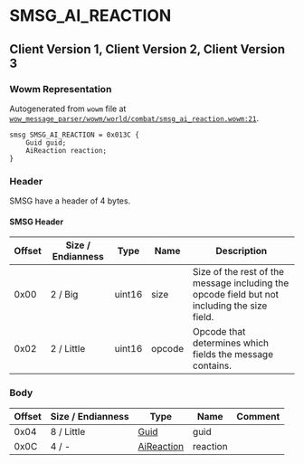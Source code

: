 # SMSG_AI_REACTION

## Client Version 1, Client Version 2, Client Version 3

### Wowm Representation

Autogenerated from `wowm` file at [`wow_message_parser/wowm/world/combat/smsg_ai_reaction.wowm:21`](https://github.com/gtker/wow_messages/tree/main/wow_message_parser/wowm/world/combat/smsg_ai_reaction.wowm#L21).
```rust,ignore
smsg SMSG_AI_REACTION = 0x013C {
    Guid guid;
    AiReaction reaction;
}
```
### Header

SMSG have a header of 4 bytes.

#### SMSG Header

| Offset | Size / Endianness | Type   | Name   | Description |
| ------ | ----------------- | ------ | ------ | ----------- |
| 0x00   | 2 / Big           | uint16 | size   | Size of the rest of the message including the opcode field but not including the size field.|
| 0x02   | 2 / Little        | uint16 | opcode | Opcode that determines which fields the message contains.|

### Body

| Offset | Size / Endianness | Type | Name | Comment |
| ------ | ----------------- | ---- | ---- | ------- |
| 0x04 | 8 / Little | [Guid](../types/packed-guid.md) | guid |  |
| 0x0C | 4 / - | [AiReaction](aireaction.md) | reaction |  |

